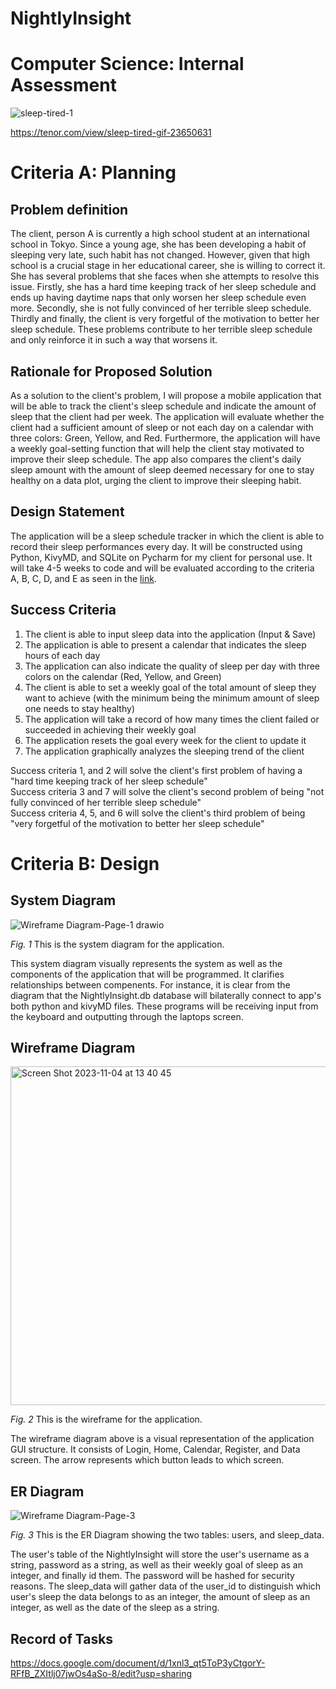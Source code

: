 # NightlyInsight
# Computer Science: Internal Assessment

![sleep-tired-1](https://github.com/OswellSkg/comsci_IA/assets/112055140/bb927204-4363-4660-8379-31ba697933ea)

https://tenor.com/view/sleep-tired-gif-23650631

# Criteria A: Planning

## Problem definition

The client, person A is currently a high school student at an international school in Tokyo. Since a young age, she has been developing a habit of sleeping very late, such habit has not changed. However, given that high school is a crucial stage in her educational career, she is willing to correct it. She has several problems that she faces when she attempts to resolve this issue. Firstly, she has a hard time keeping track of her sleep schedule and ends up having daytime naps that only worsen her sleep schedule even more. Secondly, she is not fully convinced of her terrible sleep schedule. Thirdly and finally, the client is very forgetful of the motivation to better her sleep schedule. These problems contribute to her terrible sleep schedule and only reinforce it in such a way that worsens it. 

## Rationale for Proposed Solution

As a solution to the client's problem, I will propose a mobile application that will be able to track the client's sleep schedule and indicate the amount of sleep that the client had per week. The application will evaluate whether the client had a sufficient amount of sleep or not each day on a calendar with three colors: Green, Yellow, and Red. Furthermore, the application will have a weekly goal-setting function that will help the client stay motivated to improve their sleep schedule. The app also compares the client's daily sleep amount with the amount of sleep deemed necessary for one to stay healthy on a data plot, urging the client to improve their sleeping habit. 
## Design Statement 

The application will be a sleep schedule tracker in which the client is able to record their sleep performances every day. It will be constructed using Python, KivyMD, and SQLite on Pycharm for my client for personal use. It will take 4-5 weeks to code and will be evaluated according to the criteria A, B, C, D, and E as seen in the [link](https://docs.google.com/spreadsheets/d/1B3HfHEN7qSuDfxGyv4nNJefHmbGMWLu9FOd9l2NEqSw/edit?usp=sharing).

## Success Criteria
1. The client is able to input sleep data into the application (Input & Save)
2. The application is able to present a calendar that indicates the sleep hours of each day
3. The application can also indicate the quality of sleep per day with three colors on the calendar (Red, Yellow, and Green)
4. The client is able to set a weekly goal of the total amount of sleep they want to achieve (with the minimum being the minimum amount of sleep one needs to stay healthy)
5. The application will take a record of how many times the client failed or succeeded in achieving their weekly goal
6. The application resets the goal every week for the client to update it
7. The application graphically analyzes the sleeping trend of the client

Success criteria 1, and 2 will solve the client's first problem of having a "hard time keeping track of her sleep schedule" <br>
Success criteria 3 and 7 will solve the client's second problem of being "not fully convinced of her terrible sleep schedule" <br>
Success criteria 4, 5, and 6 will solve the client's third problem of being "very forgetful of the motivation to better her sleep schedule" <br>


# Criteria B: Design

## System Diagram

![Wireframe Diagram-Page-1 drawio](https://github.com/OswellSkg/comsci_IA/assets/112055140/f64ddc6d-5d0b-4e31-8a3d-9bda5c710160)

<i>Fig. 1</i> This is the system diagram for the application.

This system diagram visually represents the system as well as the components of the application that will be programmed. It clarifies relationships between compenents. For instance, it is clear from the diagram that the NightlyInsight.db database will bilaterally connect to app's both python and kivyMD files. These programs will be receiving input from the keyboard and outputting through the laptops screen.

## Wireframe Diagram 

<img width="542" alt="Screen Shot 2023-11-04 at 13 40 45" src="https://github.com/OswellSkg/comsci_IA/assets/112055140/bdb07a2e-3f78-4825-a6f5-f20897c635ef">

<i>Fig. 2</i> This is the wireframe for the application. 

The wireframe diagram above is a visual representation of the application GUI structure. It consists of Login, Home, Calendar, Register, and Data screen. The arrow represents which button leads to which screen. 

## ER Diagram

![Wireframe Diagram-Page-3](https://github.com/OswellSkg/comsci_IA/assets/112055140/58f7f7ef-5453-40b2-9c5f-0ac3fd5946d9)


<i>Fig. 3</i> This is the ER Diagram showing the two tables: users, and sleep_data.

The user's table of the NightlyInsight will store the user's username as a string, password as a string, as well as their weekly goal of sleep as an integer, and finally id them. The password will be hashed for security reasons. The sleep_data will gather data of the user_id to distinguish which user's sleep the data belongs to as an integer, the amount of sleep as an integer, as well as the date of the sleep as a string. 

## Record of Tasks
https://docs.google.com/document/d/1xnl3_qt5ToP3yCtgorY-RFfB_ZXItlj07jwOs4aSo-8/edit?usp=sharing

